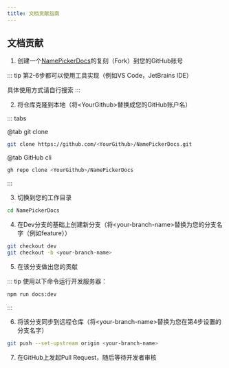```yaml
---
title: 文档贡献指南
---
```


## 文档贡献

1. 创建一个[NamePickerDocs](https://github.com/NamePickerOrg/NamePickerDocs)的复刻（Fork）到您的GitHub账号

::: tip
第2-6步都可以使用工具实现（例如VS Code，JetBrains IDE）

具体使用方式请自行搜索
:::

2. 将仓库克隆到本地（将\<YourGithub\>替换成您的GitHub账户名）

::: tabs

@tab git clone

```bash
git clone https://github.com/<YourGithub>/NamePickerDocs.git
```

@tab GitHub cli

```bash
gh repo clone <YourGithub>/NamePickerDocs
```

:::

3. 切换到您的工作目录

```bash
cd NamePickerDocs
```

4. 在Dev分支的基础上创建新分支（将\<your-branch-name\>替换为您的分支名字（例如feature））

```bash
git checkout dev
git checkout -b <your-branch-name>
```

5. 在该分支做出您的贡献

::: tip
使用以下命令运行开发服务器：
```bash
npm run docs:dev
```
:::

6. 将该分支同步到远程仓库（将\<your-branch-name\>替换为您在第4步设置的分支名字）

```bash
git push --set-upstream origin <your-branch-name>
```

7. 在GitHub上发起Pull Request，随后等待开发者审核